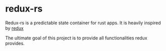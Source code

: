 # redux-rs
Redux-rs is a predictable state container for rust apps.
It is heavily inspired by [redux](https://github.com/reactjs/redux)

The ultimate goal of this project is to provide all functionalities redux provides.
